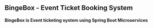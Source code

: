 ## BingeBox - Event Ticket Booking System

#### BingeBox is Event ticketing system using Spring Boot Microservices
